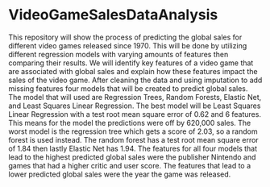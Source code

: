 # VideoGameSalesDataAnalysis
This repository will show the process of predicting the global sales for different video games released since 1970.
This will be done by utilizing different regression models with varying amounts of features
then comparing their results. We will identify key features of a video game that are associated with global
sales and explain how these features impact the sales of the video game. After cleaning the data and using
imputation to add missing features four models that will be created to predict global sales. The model that
will used are Regression Trees, Random Forests, Elastic Net, and Least Squares Linear Regression. The best model will
be Least Squares Linear Regression with a test root mean square error of 0.62 and 6 features. This means
for the model the predictions were off by 620,000 sales. The worst model is the regression tree which gets
a score of 2.03, so a random forest is used instead. The random forest has a test root mean square error
of 1.84 then lastly Elastic Net has 1.94. The features for all four models that lead to the highest predicted
global sales were the publisher Nintendo and games that had a higher critic and user score. The features
that lead to a lower predicted global sales were the year the game was released.

